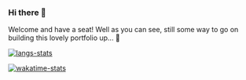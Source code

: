 ### Hi there 👋
Welcome and have a seat! Well as you can see, still some way to go on building this lovely portfolio up... 🥰

[![langs-stats](https://github-readme-stats-peach-two.vercel.app/api/top-langs/?username=hilbert-yaa&langs_count=10&layout=compact&theme=vue-dark)](https://github.com)

[![wakatime-stats](https://github-readme-stats-peach-two.vercel.app/api/wakatime?username=hilbert-yaa&layout=compact&theme=vue-dark)](https://github.com)


<!--
**Hilbert-Yaa/hilbert-yaa** is a ✨ _special_ ✨ repository because its `README.md` (this file) appears on your GitHub profile.

Here are some ideas to get you started:

- 🔭 I’m currently working on ...
- 🌱 I’m currently learning ...
- 👯 I’m looking to collaborate on ...
- 🤔 I’m looking for help with ...
- 💬 Ask me about ...
- 📫 How to reach me: ...
- 😄 Pronouns: ...
- ⚡ Fun fact: ...
-->
